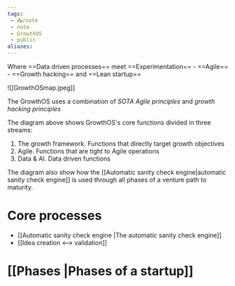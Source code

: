```yaml
---
tags: 
 - 📥️/note 
 - note
 - GrowthOS
 - public
aliases: 
---
```

Where ==Data driven processes== meet ==Experimentation== - ==Agile== - ==Growth hacking== and ==Lean startup==

![[GrowthOSmap.jpeg]]

The GrowthOS uses a combination of *SOTA Agile principles* and *growth hacking principles*

The diagram above shows GrowthOS's core functions divided in three streams:
1. The growth framework. Functions that directly target growth objectives
2. Agile. Functions that are tight to Agile operations
3. Data & AI. Data driven functions

The diagram also show how the [[Automatic sanity check engine|automatic sanity check engine]] is used through all phases of a venture path to maturity.

# Core processes
- [[Automatic sanity check engine |The automatic sanity check engine]]
- [[Idea creation <--> validation]]

# [[Phases |Phases of a startup]]

